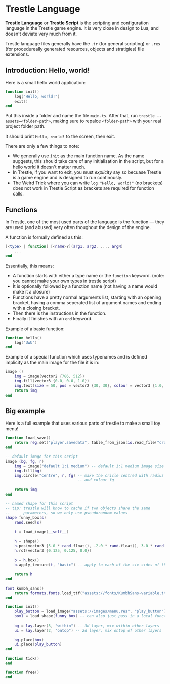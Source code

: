 # Trestle Language

**Trestle Language** or **Trestle Script** is the scripting and configuration language in the Trestle game engine. It is very close in design to Lua, and doesn't deviate very much from it.

Trestle language files generally have the `.tr` (for general scripting) or `.res` (for procedureally generated resources, objects and stratigies) file extensions.

## Introduction: Hello, world!

Here is a small hello world application:

```lua
function init()
	log("Hello, world!")
	exit()
end
```

Put this inside a folder and name the file `main.ts`. After that, run `trestle --assets=<folder-path>`, making sure to repalce `<folder-path>` with your real project folder path.

It should print `Hello, world!` to the screen, then exit.

There are only a few things to note:

* We generally use `init` as the main function name. As the name suggests, this should take care of any initialisation in the script, but for a hello world it doesn't matter much.
* In Trestle, if you want to exit, you must *explicity* say so becuase Trestle is a game engine and is designed to run continously.
* The Weird Trick where you can write `log "Hello, world!"` (no brackets) does not work in Trestle Script as brackets are required for function calls.

## Functions

In Trestle, one of the most used parts of the language is the function &mdash; they are used (and abused) very often thoughout the design of the engine.

A function is formally defined as this:

```lua
[<type> | function] [<name>?](arg1, arg2, ..., argN)
    ...
end
```

Essentially, this means:

* A function starts with either a type name or the `function` keyword. (note: you cannot make your own types in trestle script)
* It is optionally followed by a function name (not having a name would make it a closure)
* Functions have a pretty normal arguments list, starting with an opening bracket, having a comma seperated list of argument names and ending with a closing bracket.
* Then there is the instructions in the function.
* Finally it finishes with an `end` keyword.

Example of a basic function:

```lua
function hello()
	log("UwU")
end
```

Example of a special function which uses typenames and is defined implicity as the main image for the file it is in:

```lua
image ()
	img = image(vector2 {786, 512})
	img.fill(vector3 {0.0, 0.0, 1.0})
	img.text(size = 50, pos = vector2 {30, 30}, colour = vector3 {1.0, 1.0, 0.0}, text = "Hewwo! :3")
	return img
end
```

## Big example

Here is a full example that uses various parts of trestle to make a small toy menu!

```lua
function load_save()
    return reg.set("player.savedata", table_from_json(io.read_file("crd://")))
end

-- default image for this script
image (bg, fg, r)
    img = image("default 1:1 medium") -- default 1:1 medium image size
    img.fill(bg)
    img.circle("centre", r, fg) -- make the cricle centred with radius r
                                -- and colour fg
    
    return img
end

-- named shape for this script
-- tip: trestle will know to cache if two objects share the same
--      parameters, so we only use pseudorandom values
shape funny_box(s)
    rand.seed(s)
    
    t = load_image(__self__)
    
    h = shape()
    h.pos(vector3 {5.0 * rand.float(), -2.0 * rand.float(), 3.0 * rand.float()})
    h.rot(vector3 {0.125, 0.125, 0.0})
    
    b = h.box()
    b.apply_texture(t, "basic") -- apply to each of the six sides of the box
    
    return h
end

font kumbh_sans()
    return formats.fonts.load_ttf("assets://fonts/KumbhSans-variable.ttf")
end

function init()
    play_button = load_image("assets://images/menu.res", "play_button") -- name is optional
    box1 = load_shape(funny_box) -- can also just pass in a local function
    
    bg = lay.layer(3, "within") -- 3d layer, mix within other layers
    ui = lay.layer(2, "ontop") -- 2d layer, mix ontop of other layers
    
    bg.place(box)
    ui.place(play_button)
end

function tick()
end

function free()
end
```
